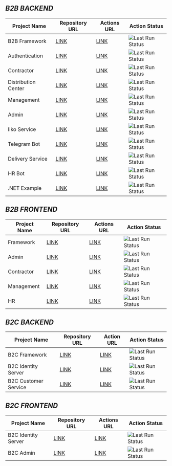 ## *B2B BACKEND*
| Project Name | Repository URL | Actions URL | Action Status |
|-----------------|----------------|-------------|-------------|
| B2B Framework | [LINK](https://github.com/st-macarons/st-b2b-framework) | [LINK](https://github.com/st-macarons/st-b2b-framework/actions) | ![Last Run Status](https://github.com/st-macarons/st-b2b-framework/actions/workflows/nuget-publish.yaml/badge.svg) |
| Authentication | [LINK](https://github.com/st-macarons/st-b2b-authentication-service) | [LINK](https://github.com/st-macarons/st-b2b-authentication-service/actions) | ![Last Run Status](https://github.com/st-macarons/st-b2b-authentication-service/actions/workflows/docker-image-pipeline.yaml/badge.svg) |
| Contractor | [LINK](https://github.com/st-macarons/st-b2b-contractor) | [LINK](https://github.com/st-macarons/st-b2b-contractor/actions) | ![Last Run Status](https://github.com/st-macarons/st-b2b-contractor/actions/workflows/docker-image-pipeline.yaml/badge.svg) |
| Distribution Center | [LINK](https://github.com/st-macarons/st-b2b-distribution-center) | [LINK](https://github.com/st-macarons/st-b2b-distribution-center/actions) | ![Last Run Status](https://github.com/st-macarons/st-b2b-distribution-center/actions/workflows/docker-image-pipeline.yaml/badge.svg) |
| Management | [LINK](https://github.com/st-macarons/st-b2b-management) | [LINK](https://github.com/st-macarons/st-b2b-management/actions) | ![Last Run Status](https://github.com/st-macarons/st-b2b-management/actions/workflows/docker-image-pipeline.yaml/badge.svg) |
| Admin | [LINK](https://github.com/st-macarons/st-b2b-admin) | [LINK](https://github.com/st-macarons/st-b2b-admin/actions) | ![Last Run Status](https://github.com/st-macarons/st-b2b-admin/actions/workflows/docker-image-pipeline.yaml/badge.svg) |
| Iiko Service | [LINK](https://github.com/st-macarons/st-b2b-iiko-service) | [LINK](https://github.com/st-macarons/st-b2b-iiko-service/actions) | ![Last Run Status](https://github.com/st-macarons/st-b2b-iiko-service/actions/workflows/docker-image-pipeline.yaml/badge.svg) |
| Telegram Bot | [LINK](https://github.com/st-macarons/st-telegram-bot) | [LINK](https://github.com/st-macarons/st-telegram-bot/actions) | ![Last Run Status](https://github.com/st-macarons/st-telegram-bot/actions/workflows/docker-image-pipeline.yaml/badge.svg) |
| Delivery Service | [LINK](https://github.com/st-macarons/st-b2b-delivery-service) | [LINK](https://github.com/st-macarons/st-b2b-delivery-service/actions) | ![Last Run Status](https://github.com/st-macarons/st-b2b-delivery-service/actions/workflows/docker-image-pipeline.yaml/badge.svg) |
| HR Bot | [LINK](https://github.com/st-macarons/st-hr-bot) | [LINK](https://github.com/st-macarons/st-hr-bot/actions) | ![Last Run Status](https://github.com/st-macarons/st-hr-bot/actions/workflows/docker-image-pipeline.yaml/badge.svg) |
| .NET Example | [LINK](https://github.com/st-macarons/st-cicd-dotnet-example) | [LINK](https://github.com/st-macarons/st-cicd-dotnet-example/actions) | ![Last Run Status](https://github.com/st-macarons/st-cicd-dotnet-example/actions/workflows/docker-image-pipeline.yaml/badge.svg) |

## *B2B FRONTEND*
| Project Name | Repository URL | Actions URL | Action Status |
|-----------------|----------------|-------------|-------------|
| Framework | [LINK](https://github.com/st-macarons/st-b2b-framework-ui) | [LINK](https://github.com/st-macarons/st-b2b-framework-ui/actions) | ![Last Run Status](https://github.com/st-macarons/st-b2b-framework-ui/actions/workflows/npm-publish.yaml/badge.svg) |
| Admin | [LINK](https://github.com/st-macarons/st-b2b-admin-ui) | [LINK](https://github.com/st-macarons/st-b2b-admin-ui/actions) | ![Last Run Status](https://github.com/st-macarons/st-b2b-admin-ui/actions/workflows/docker-image-pipeline.yaml/badge.svg) |
| Contractor | [LINK](https://github.com/st-macarons/st-b2b-contractor-ui) | [LINK](https://github.com/st-macarons/st-b2b-contractor-ui/actions) | ![Last Run Status](https://github.com/st-macarons/st-b2b-contractor-ui/actions/workflows/docker-image-pipeline.yaml/badge.svg) |
| Management | [LINK](https://github.com/st-macarons/st-b2b-management-ui) | [LINK](https://github.com/st-macarons/st-b2b-management-ui/actions) | ![Last Run Status](https://github.com/st-macarons/st-b2b-management-ui/actions/workflows/docker-image-pipeline.yaml/badge.svg) |
| HR | [LINK](https://github.com/st-macarons/st-hr-ui) | [LINK](https://github.com/st-macarons/st-hr-ui/actions) | ![Last Run Status](https://github.com/st-macarons/st-hr-ui/actions/workflows/docker-image-pipeline.yaml/badge.svg) |

## *B2C BACKEND*
| Project Name | Repository URL | Action URL | Action Status |
|-----------------|----------------|-------------|-------------|
| B2C Framework | [LINK](https://github.com/st-macarons/st-framework) | [LINK](https://github.com/st-macarons/st-framework/actions)| ![Last Run Status](https://github.com/st-macarons/st-framework/actions/workflows/nuget-publish.yaml/badge.svg) |
| B2C Identity Server | [LINK](https://github.com/st-macarons/st-identity-server) | [LINK](https://github.com/st-macarons/st-identity-server/actions)| ![Last Run Status](https://github.com/st-macarons/st-identity-server/actions/workflows/nuget-publish.yaml/badge.svg) |
| B2C Customer Service | [LINK](https://github.com/st-macarons/st-customer-service) | [LINK](https://github.com/st-macarons/st-customer-service/actions)| ![Last Run Status](https://github.com/st-macarons/st-customer-service/actions/workflows/nuget-publish.yaml/badge.svg) |

## *B2C FRONTEND*
| Project Name | Repository URL | Actions URL | Action Status |
|-----------------|----------------|-------------|-------------|
| B2C Identity Server | [LINK](https://github.com/st-macarons/st-identity-server-ui) | [LINK](https://github.com/st-macarons/st-identity-server-ui/actions)| ![Last Run Status](https://github.com/st-macarons/st-identity-server-ui/actions/workflows/nuget-publish.yaml/badge.svg) |
| B2C Admin | [LINK](https://github.com/st-macarons/st-admin-ui) | [LINK](https://github.com/st-macarons/st-admin-ui/actions)| ![Last Run Status](https://github.com/st-macarons/st-admin-ui/actions/workflows/nuget-publish.yaml/badge.svg) |
